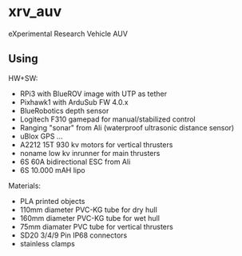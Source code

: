 # xrv_auv
eXperimental Research Vehicle AUV

Using
------
HW+SW:
- RPi3 with BlueROV image with UTP as tether
- Pixhawk1 with ArduSub FW 4.0.x
- BlueRobotics depth sensor
- Logitech F310 gamepad for manual/stabilized control
- Ranging "sonar" from Ali (waterproof ultrasonic distance sensor)
- uBlox GPS
...
- A2212 15T 930 kv motors for vertical thrusters
- noname low kv inrunner for main thrusters
- 6S 60A bidirectional ESC from Ali
- 6S 10.000 mAH lipo

Materials:
- PLA printed objects
- 110mm diameter PVC-KG tube for dry hull
- 160mm diameter PVC-KG tube for wet hull
- 75mm diamater PVC tube for vertical thrusters
- SD20 3/4/9 Pin IP68 connectors
- stainless clamps
